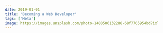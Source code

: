 ```yaml
---
date: 2019-01-01
title: 'Becoming a Web Developer'
tags: ['Meta']
image: https://images.unsplash.com/photo-1480506132288-68f7705954bd?ixlib=rb-1.2.1&ixid=eyJhcHBfaWQiOjEyMDd9&auto=format&fit=crop&w=1693&q=80
---
```

